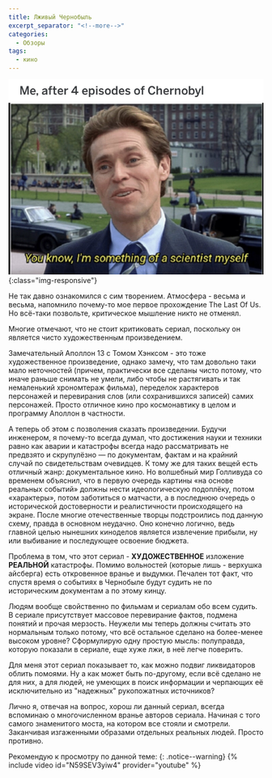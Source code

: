 ```yaml
---
title: Лживый Чернобыль
excerpt_separator: "<!--more-->"
categories:
  - Обзоры
tags:
  - кино
---
```


![Чернобыль](https://github.com/dgorpinchuk/blog/raw/master/assets/images/chernobyl.jpg){:class="img-responsive"}

Не так давно ознакомился с сим творением. Атмосфера - весьма и весьма, напомнило почему-то мое первое прохождение The Last Of Us. Но всё-таки позвольте, критическое мышление никто не отменял.

Многие отмечают, что не стоит критиковать сериал, поскольку он является чисто художественным произведением.

Замечательный Аполлон 13 с Томом Хэнксом - это тоже художественное произведение, однако замечу, что там довольно таки мало неточностей (причем, практически все сделаны чисто потому, что иначе раньше снимать не умели, либо чтобы не растягивать и так немаленький хрономтераж фильма), переделок характеров персонажей и перевирания слов (или сохранившихся записей) самих персонажей. Просто отличное кино про космонавтику в целом и программу Аполлон в частности.

А теперь об этом с позволения сказать произведении. Будучи инженером, я почему-то всегда думал, что достижения науки и техники равно как аварии и катастрофы всегда надо рассматривать не предвзято и скрупулёзно — по документам, фактам и на крайний случай по свидетельствам очевидцев. К тому же для таких вещей есть отличный жанр: документальное кино. Но волшебный мир Голливуда со временем объяснил, что в первую очередь картины «на основе реальных событий» должны нести идеологическую подоплёку, потом «характеры», потом заботиться о матчасти, а в последнюю очередь о исторической достоверности и реалистичности происходящего на экране. После многие отечественные творцы подстроились под данную схему, правда в основном неудачно. Оно конечно логично, ведь главной целью нынешних киноделов является извлечение прибыли, ну или выбивание и последующее освоение бюджета.

Проблема в том, что этот сериал - **ХУДОЖЕСТВЕННОЕ** изложение **РЕАЛЬНОЙ** катастрофы. Помимо вольностей (которые лишь - верхушка айсберга) есть откровенное вранье и выдумки. Печален тот факт, что спустя время о событиях в Чернобыле будут судить не по историческим документам а по этому кинцу.

Людям вообще свойственно по фильмам и сериалам обо всем судить. В сериале присутствует массовое перевирание фактов, подмена понятий и прочая мерзость. Неужели мы теперь должны считать это нормальным только потому, что всё остальное сделано на более-менее высоком уровне? Сформулирую одну простую мысль: полуправда, которую показали в сериале, еще хуже лжи, в неё легче поверить.

Для меня этот сериал показывает то, как можно подвиг ликвидаторов облить помоями. Ну а как может быть по-другому, если всё сделано не для них, а для людей, не умеющих в поиск информации и черпающих её исключительно из "надежных" рукопожатных источников?

Лично я, отвечая на вопрос, хорош ли данный сериал, всегда вспоминаю о многочисленном вранье авторов сериала. Начиная с того самого знаменитого моста, на котором все стояли и смотрели. Заканчивая изгаженными образами отдельных реальных людей. Просто противно.

Рекомендую к просмотру по данной теме:
{: .notice--warning}
{% include video id="N59SEV3yiw4" provider="youtube" %}